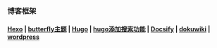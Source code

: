### 博客框架<!-- {docsify-ignore-all} -->

#### [Hexo](手册/网站/博客/hexo.md) | [butterfly主题](手册/网站/博客/butterfly主题说明书.md) | [Hugo](手册/网站/博客/hugo.md) | [hugo添加搜索功能](手册/网站/博客/hugo添加搜索功能.md) | [Docsify](手册/网站/博客/docsify.md) | [dokuwiki](/手册/网站/博客/dokuwiki.md) | [wordpress](/手册/网站/博客/wordpress.md)